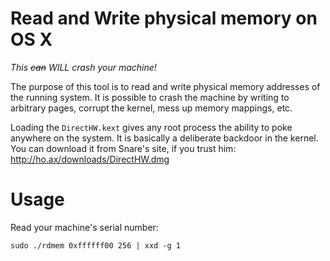 Read and Write physical memory on OS X
===

*This ~~can~~ WILL crash your machine!*

The purpose of this tool is to read and write physical memory addresses
of the running system.  It is possible to crash the machine by writing
to arbitrary pages, corrupt the kernel, mess up memory mappings, etc.

Loading the `DirectHW.kext` gives any root process the ability to
poke anywhere on the system.  It is basically a deliberate backdoor
in the kernel.  You can download it from Snare's site, if you trust him:
http://ho.ax/downloads/DirectHW.dmg

Usage
===

Read your machine's serial number:

    sudo ./rdmem 0xffffff00 256 | xxd -g 1


